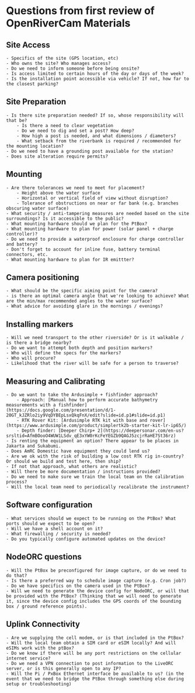 # Questions from first review of OpenRiverCam Materials

## Site Access
    - Specifics of the site (GPS location, etc)
    - Who owns the site? Who manages access?
    - Do we need to inform someone before being onsite?
    - Is access limited to certain hours of the day or days of the week?
    - Is the installation point accessible via vehicle? If not, how far to the closest parking?

## Site Preparation
    - Is there site preparation needed? If so, whose responsibility will that be?
        - Is there a need to clear vegetation
        - Do we need to dig and set a post? How deep?
        - How high a post is needed, and what dimensions / diameters?
        - What setback from the riverbank is required / recommended for the mounting location?
    - Do we need to have a grounding post available for the station?
    - Does site alteration require permits?

## Mounting
    - Are there tolerances we need to meet for placement?
        - Height above the water surface
        - Horizontal or vertical field of view without disruption?
        - Tolerance of obstructions on near or far bank (e.g. branches obscuring water surface)
    - What security / anti-tampering measures are needed based on the site surroundings? Is it accessible to the public?
    - What mounting hardware should we plan for the PtBox?
    - What mounting hardware to plan for power (solar panel + charge controller)?
    - Do we need to provide a waterproof enclosure for charge controller and battery?
    - Don't forget to account for inline fuse, battery terminal connectors, etc.
    - What mounting hardware to plan for IR emittter?


## Camera positioning
    - What should be the specific aiming point for the camera?
    - is there an optimal camera angle that we're looking to achieve? What are the min/max recommended angles to the water surface?
    - What advice for avoiding glare in the mornings / evenings?

## Installing markers
    - Will we need transport to the other riverside? Or is it walkable / is there a bridge nearby?
    - Do we want to attempt both depth and position markers?
    - Who will define the specs for the markers?
    - Who will procure?
    - Likelihood that the river will be safe for a person to traverse?

## Measuring and Calibrating
    - Do we want to take the Ardusimple + fishfinder approach?
        - Approach: [Manual how to perform accurate bathymetry measurements with a fishfinder](https://docs.google.com/presentation/d/1-20GT_kJZRlo2iy9VqDYBEpLsxQkqFnX/edit?slide=id.p1#slide=id.p1)
        - RTK Rover Kit: [Ardusimple RTK kit with base and rover](https://www.ardusimple.com/product/simplertk2b-starter-kit-lr-ip65/)
        - Depth finder: [Deeper Chirp+ 2](https://deepersonar.com/en-us?srsltid=AfmBOooO4WUW1LSdv_qE3xYW0rKcFeYEGZb9QAGJ5zcjrRaHE7St36rz)
    - Is renting the equipment an option? There appear to be places in Jakarta and Sukabumi.
    - Does AmRC Domestic have equipment they could lend us?
    - Are we ok with the risk of building a low cost RTK rig in-country? Or should we build and test here, then ship?
    - If not that approach, what others are realistic?
    - Will there be more documentation / instructions provided?
    - Do we need to make sure we train the local team on the calibration process?
    - Will the local team need to periodically recalibrate the instrument?


## Software configuration
    - What services should we expect to be running on the PtBox? What ports should we expect to be open?
    - Will we have a shell account on it?
    - What firewalling / security is needed?
    - Do you typically configure automated updates on the device?

## NodeORC questions
    - Will the PtBox be preconfigured for image capture, or do we need to do that?
    - Is there a preferred way to schedule image capture (e.g. Cron job?)
    - Do we have specifics on the camera used in the PtBox?
    - Will we need to generate the device config for NodeORC, or will that be provided with the PtBox? (Thinking that we will need to generate it, since the device config includes the GPS coords of the bounding box / ground reference points).


## Uplink Connectivity
    - Are we supplying the cell modem, or is that included in the PtBox?
    - Will the local team obtain a SIM card or eSIM locally? And will eSIMs work with the ptBox?
    - Do we know if there will be any port restrictions on the cellular internet service?
    - Do we need a VPN connection to post information to the LiveORC server, or is this generally open to any IP?
    - Will the Pi / PxBox Ethernet interface be available to us? (in the event that we need to bridge the PtBox through something else during setup or troubleshooting)
